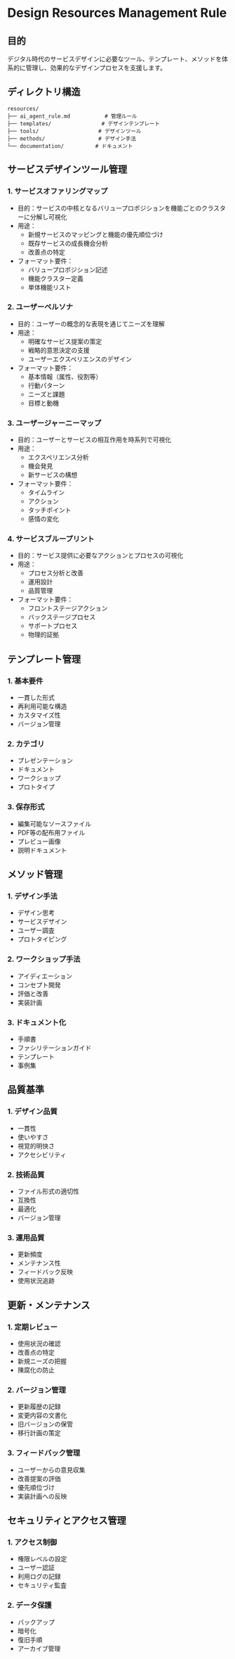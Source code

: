 # Design Resources Management Rule

## 目的
デジタル時代のサービスデザインに必要なツール、テンプレート、メソッドを体系的に管理し、効果的なデザインプロセスを支援します。

## ディレクトリ構造
```
resources/
├── ai_agent_rule.md           # 管理ルール
├── templates/                # デザインテンプレート
├── tools/                   # デザインツール
├── methods/                 # デザイン手法
└── documentation/          # ドキュメント
```

## サービスデザインツール管理

### 1. サービスオファリングマップ
- 目的：サービスの中核となるバリュープロポジションを機能ごとのクラスターに分解し可視化
- 用途：
  - 新規サービスのマッピングと機能の優先順位づけ
  - 既存サービスの成長機会分析
  - 改善点の特定
- フォーマット要件：
  - バリュープロポジション記述
  - 機能クラスター定義
  - 単体機能リスト

### 2. ユーザーペルソナ
- 目的：ユーザーの概念的な表現を通じてニーズを理解
- 用途：
  - 明確なサービス提案の策定
  - 戦略的意思決定の支援
  - ユーザーエクスペリエンスのデザイン
- フォーマット要件：
  - 基本情報（属性、役割等）
  - 行動パターン
  - ニーズと課題
  - 目標と動機

### 3. ユーザージャーニーマップ
- 目的：ユーザーとサービスの相互作用を時系列で可視化
- 用途：
  - エクスペリエンス分析
  - 機会発見
  - 新サービスの構想
- フォーマット要件：
  - タイムライン
  - アクション
  - タッチポイント
  - 感情の変化

### 4. サービスブループリント
- 目的：サービス提供に必要なアクションとプロセスの可視化
- 用途：
  - プロセス分析と改善
  - 運用設計
  - 品質管理
- フォーマット要件：
  - フロントステージアクション
  - バックステージプロセス
  - サポートプロセス
  - 物理的証拠

## テンプレート管理

### 1. 基本要件
- 一貫した形式
- 再利用可能な構造
- カスタマイズ性
- バージョン管理

### 2. カテゴリ
- プレゼンテーション
- ドキュメント
- ワークショップ
- プロトタイプ

### 3. 保存形式
- 編集可能なソースファイル
- PDF等の配布用ファイル
- プレビュー画像
- 説明ドキュメント

## メソッド管理

### 1. デザイン手法
- デザイン思考
- サービスデザイン
- ユーザー調査
- プロトタイピング

### 2. ワークショップ手法
- アイディエーション
- コンセプト開発
- 評価と改善
- 実装計画

### 3. ドキュメント化
- 手順書
- ファシリテーションガイド
- テンプレート
- 事例集

## 品質基準

### 1. デザイン品質
- 一貫性
- 使いやすさ
- 視覚的明快さ
- アクセシビリティ

### 2. 技術品質
- ファイル形式の適切性
- 互換性
- 最適化
- バージョン管理

### 3. 運用品質
- 更新頻度
- メンテナンス性
- フィードバック反映
- 使用状況追跡

## 更新・メンテナンス

### 1. 定期レビュー
- 使用状況の確認
- 改善点の特定
- 新規ニーズの把握
- 陳腐化の防止

### 2. バージョン管理
- 更新履歴の記録
- 変更内容の文書化
- 旧バージョンの保管
- 移行計画の策定

### 3. フィードバック管理
- ユーザーからの意見収集
- 改善提案の評価
- 優先順位づけ
- 実装計画への反映

## セキュリティとアクセス管理

### 1. アクセス制御
- 権限レベルの設定
- ユーザー認証
- 利用ログの記録
- セキュリティ監査

### 2. データ保護
- バックアップ
- 暗号化
- 復旧手順
- アーカイブ管理